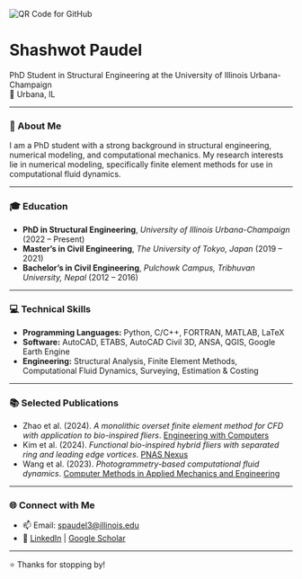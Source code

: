![QR Code for GitHub](https://api.qrserver.com/v1/create-qr-code/?size=150x150&data=https://github.com/shashwotpaudel)

# Shashwot Paudel  

PhD Student in Structural Engineering at the University of Illinois Urbana-Champaign  
📍 Urbana, IL

---

### 👋 About Me  
I am a PhD student with a strong background in structural engineering, numerical modeling, and computational mechanics. My research interests lie in numerical modeling, specifically finite element methods for use in computational fluid dynamics.

---

### 🎓 Education  
- **PhD in Structural Engineering**, *University of Illinois Urbana-Champaign* (2022 – Present)
- **Master’s in Civil Engineering**, *The University of Tokyo, Japan* (2019 – 2021)
- **Bachelor’s in Civil Engineering**, *Pulchowk Campus, Tribhuvan University, Nepal* (2012 – 2016)

---

### 💻 Technical Skills
- **Programming Languages:** Python, C/C++, FORTRAN, MATLAB, LaTeX
- **Software:** AutoCAD, ETABS, AutoCAD Civil 3D, ANSA, QGIS, Google Earth Engine
- **Engineering:** Structural Analysis, Finite Element Methods, Computational Fluid Dynamics, Surveying, Estimation & Costing

---

### 📚 Selected Publications  
- Zhao et al. (2024). *A monolithic overset finite element method for CFD with application to bio-inspired fliers*. [Engineering with Computers](https://doi.org/10.1007/s00366-024-02069-w)
- Kim et al. (2024). *Functional bio-inspired hybrid fliers with separated ring and leading edge vortices*. [PNAS Nexus](https://doi.org/10.1093/pnasnexus/pgae110)
- Wang et al. (2023). *Photogrammetry-based computational fluid dynamics*. [Computer Methods in Applied Mechanics and Engineering](https://doi.org/10.1016/j.cma.2023.116311)

---

### 🌐 Connect with Me
- 📫 Email: [spaudel3@illinois.edu](mailto:spaudel3@illinois.edu)
- 🔗 [LinkedIn](#) | [Google Scholar](#) 

---

⭐️ Thanks for stopping by!
